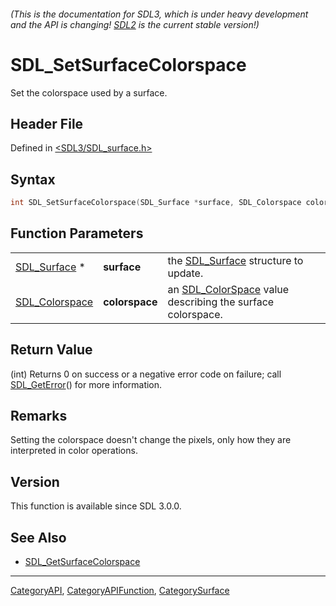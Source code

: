 ###### (This is the documentation for SDL3, which is under heavy development and the API is changing! [SDL2](https://wiki.libsdl.org/SDL2/) is the current stable version!)
# SDL_SetSurfaceColorspace

Set the colorspace used by a surface.

## Header File

Defined in [<SDL3/SDL_surface.h>](https://github.com/libsdl-org/SDL/blob/main/include/SDL3/SDL_surface.h)

## Syntax

```c
int SDL_SetSurfaceColorspace(SDL_Surface *surface, SDL_Colorspace colorspace);
```

## Function Parameters

|                                  |                |                                                                              |
| -------------------------------- | -------------- | ---------------------------------------------------------------------------- |
| [SDL_Surface](SDL_Surface) *     | **surface**    | the [SDL_Surface](SDL_Surface) structure to update.                          |
| [SDL_Colorspace](SDL_Colorspace) | **colorspace** | an [SDL_ColorSpace](SDL_ColorSpace) value describing the surface colorspace. |

## Return Value

(int) Returns 0 on success or a negative error code on failure; call
[SDL_GetError](SDL_GetError)() for more information.

## Remarks

Setting the colorspace doesn't change the pixels, only how they are
interpreted in color operations.

## Version

This function is available since SDL 3.0.0.

## See Also

- [SDL_GetSurfaceColorspace](SDL_GetSurfaceColorspace)

----
[CategoryAPI](CategoryAPI), [CategoryAPIFunction](CategoryAPIFunction), [CategorySurface](CategorySurface)

